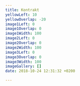 ```yaml
---
title: Kontrakt
yellowLeft: 10
yellowOverlap: -20
image1Left: 0
image1Overlap: 0
image1Width: 100
image2Left: 0
image2Overlap: 0
image2Width: 100
image3Left: 0
image3Overlap: 0
image3Width: 100
imageGallery: []
date: 2018-10-24 12:31:32 +0200

---
```

